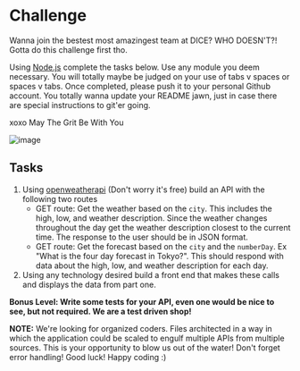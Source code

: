 # Challenge

Wanna join the bestest most amazingest team at DICE? WHO DOESN'T?! Gotta do this challenge first tho.

Using [Node.js](https://nodejs.org) complete the tasks below. Use any module you deem necessary. You will totally maybe 
be judged on your use of tabs v spaces or spaces v tabs. Once completed, please push it to your personal Github account. 
You totally wanna update your README jawn, just in case there are special instructions to git'er going.

xoxo May The Grit Be With You

![image](https://thumbs.gfycat.com/RewardingBlushingBuck-size_restricted.gif)

## Tasks

1. Using [openweatherapi](https://openweathermap.org/api) (Don't worry it's free) build an API with the following two routes
	* GET route: Get the weather based on the `city`. This includes the high, low, and weather description. Since the
	weather changes throughout the day get the weather description closest to the current time. The response to the user should be in JSON format.
	* GET route: Get the forecast based on the `city` and the `numberDay`. Ex "What is the four day forecast in Tokyo?". This should respond with data
	about the high, low, and weather description for each day.
2. Using any technology desired build a front end that makes these calls and displays the data from part one.

**Bonus Level: Write some tests for your API, even one would be nice to see, but not required. We are a test driven shop!**

**NOTE:**
We're looking for organized coders. Files architected in a way in which the application could be scaled to engulf multiple APIs from multiple sources. 
This is your opportunity to blow us out of the water! Don't forget error handling! Good luck! Happy coding :)
